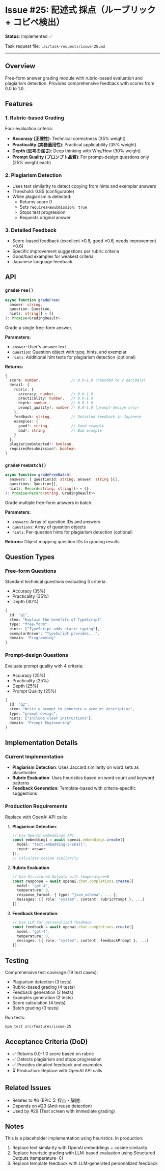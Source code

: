# Issue #25: 記述式 採点（ルーブリック + コピペ検出）

**Status**: Implemented ✅

Task request file: `.ai/task-requests/issue-25.md`

---

## Overview

Free-form answer grading module with rubric-based evaluation and plagiarism detection. Provides comprehensive feedback with scores from 0.0 to 1.0.

## Features

### 1. Rubric-based Grading

Four evaluation criteria:

- **Accuracy (正確性)**: Technical correctness (35% weight)
- **Practicality (実務適用性)**: Practical applicability (35% weight)
- **Depth (思考の深さ)**: Deep thinking with Why/How (30% weight)
- **Prompt Quality (プロンプト品質)**: For prompt-design questions only (25% weight each)

### 2. Plagiarism Detection

- Uses text similarity to detect copying from hints and exemplar answers
- Threshold: 0.85 (configurable)
- When plagiarism is detected:
  - Returns score 0
  - Sets `requiresResubmission: true`
  - Stops test progression
  - Requests original answer

### 3. Detailed Feedback

- Score-based feedback (excellent ≥0.8, good ≥0.6, needs improvement <0.6)
- Specific improvement suggestions per rubric criteria
- Good/bad examples for weakest criteria
- Japanese language feedback

## API

### `gradeFree()`

```typescript
async function gradeFree(
  answer: string,
  question: Question,
  hints: string[] = []
): Promise<GradingResult>
```

Grade a single free-form answer.

**Parameters:**
- `answer`: User's answer text
- `question`: Question object with type, hints, and exemplar
- `hints`: Additional hint texts for plagiarism detection (optional)

**Returns:**
```typescript
{
  score: number,              // 0.0-1.0 (rounded to 2 decimals)
  detail: {
    rubric: {
      accuracy: number,       // 0.0-1.0
      practicality: number,   // 0.0-1.0
      depth: number,          // 0.0-1.0
      prompt_quality?: number // 0.0-1.0 (prompt-design only)
    },
    feedback: string,         // Detailed feedback in Japanese
    examples: {
      good?: string,          // Good example
      bad?: string            // Bad example
    }
  },
  plagiarismDetected?: boolean,
  requiresResubmission?: boolean
}
```

### `gradeFreeBatch()`

```typescript
async function gradeFreeBatch(
  answers: { questionId: string; answer: string }[],
  questions: Question[],
  hints: Record<string, string[]> = {}
): Promise<Record<string, GradingResult>>
```

Grade multiple free-form answers in batch.

**Parameters:**
- `answers`: Array of question IDs and answers
- `questions`: Array of question objects
- `hints`: Per-question hints for plagiarism detection (optional)

**Returns:** Object mapping question IDs to grading results

## Question Types

### Free-form Questions

Standard technical questions evaluating 3 criteria:
- Accuracy (35%)
- Practicality (35%)
- Depth (30%)

```typescript
{
  id: "q1",
  stem: "Explain the benefits of TypeScript",
  type: "free-form",
  hints: ["TypeScript adds static typing"],
  exemplarAnswer: "TypeScript provides...",
  domain: "Programming"
}
```

### Prompt-design Questions

Evaluate prompt quality with 4 criteria:
- Accuracy (25%)
- Practicality (25%)
- Depth (25%)
- Prompt Quality (25%)

```typescript
{
  id: "q2",
  stem: "Write a prompt to generate a product description",
  type: "prompt-design",
  hints: ["Include clear instructions"],
  domain: "Prompt Engineering"
}
```

## Implementation Details

### Current Implementation

- **Plagiarism Detection**: Uses Jaccard similarity on word sets as placeholder
- **Rubric Evaluation**: Uses heuristics based on word count and keyword patterns
- **Feedback Generation**: Template-based with criteria-specific suggestions

### Production Requirements

Replace with OpenAI API calls:

1. **Plagiarism Detection**:
   ```typescript
   // Use OpenAI embeddings API
   const embedding1 = await openai.embeddings.create({
     model: "text-embedding-3-small",
     input: answer
   });
   // Calculate cosine similarity
   ```

2. **Rubric Evaluation**:
   ```typescript
   // Use Structured Outputs with temperature=0
   const response = await openai.chat.completions.create({
     model: "gpt-4",
     temperature: 0,
     response_format: { type: "json_schema", ... },
     messages: [{ role: "system", content: rubricPrompt }, ...]
   });
   ```

3. **Feedback Generation**:
   ```typescript
   // Use LLM for personalized feedback
   const feedback = await openai.chat.completions.create({
     model: "gpt-4",
     temperature: 0,
     messages: [{ role: "system", content: feedbackPrompt }, ...]
   });
   ```

## Testing

Comprehensive test coverage (19 test cases):

- Plagiarism detection (3 tests)
- Rubric-based grading (4 tests)
- Feedback generation (2 tests)
- Examples generation (2 tests)
- Score calculation (4 tests)
- Batch grading (3 tests)

Run tests:
```bash
npm test src/features/issue-25
```

## Acceptance Criteria (DoD)

- ✅ Returns 0.0-1.0 score based on rubric
- ✅ Detects plagiarism and stops progression
- ✅ Provides detailed feedback and examples
- ⏳ Production: Replace with OpenAI API calls

## Related Issues

- Relates to #6 (EPIC 5: 採点・解説)
- Depends on #23 (Anti-reuse detection)
- Used by #29 (Test screen with immediate grading)

## Notes

This is a placeholder implementation using heuristics. In production:
1. Replace text similarity with OpenAI embeddings + cosine similarity
2. Replace heuristic grading with LLM-based evaluation using Structured Outputs (temperature=0)
3. Replace template feedback with LLM-generated personalized feedback
